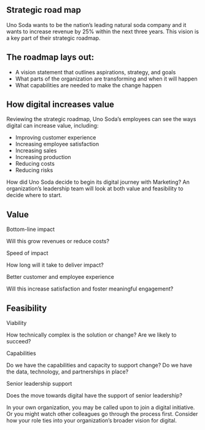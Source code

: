 ## Strategic road map

Uno Soda wants to be the nation’s leading natural soda company and it wants to increase revenue by 25% within the next three years. This vision is a key part of their strategic roadmap.

## The roadmap lays out:

+ A vision statement that outlines aspirations, strategy, and goals
+ What parts of the organization are transforming and when it will happen
+ What capabilities are needed to make the change happen

## How digital increases value

Reviewing the strategic roadmap, Uno Soda’s employees can see the ways digital can increase value, including:

+ Improving customer experience
+ Increasing employee satisfaction
+ Increasing sales
+ Increasing production
+ Reducing costs
+ Reducing risks

How did Uno Soda decide to begin its digital journey with Marketing? An organization’s leadership team will look at both value and feasibility to decide where to start.

## Value

Bottom-line impact

Will this grow revenues or reduce costs?

Speed of impact

How long will it take to deliver impact?

Better customer and employee experience

Will this increase satisfaction and foster meaningful engagement?

## Feasibility

Viability

How technically complex is the solution or change? Are we likely to succeed?

Capabilities

Do we have the capabilities and capacity to support change? Do we have the data, technology, and partnerships in place?

Senior leadership support

Does the move towards digital have the support of senior leadership?

In your own organization, you may be called upon to join a digital initiative. Or you might watch other colleagues go through the process first. Consider how your role ties into your organization’s broader vision for digital.


